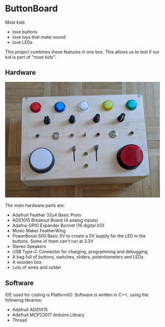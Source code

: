 # ButtonBoard

Most kids

 - love buttons
 - love toys that make sound
 - love LEDs

This project combines these features in one box. This allows us to test if our kid is part of "most kids".

## Hardware

![Overview of ButtonBoard](doc/ImageOverview.jpg)

The main hardware parts are:

 - Adafruit Feather 32u4 Basic Proto
 - ADS1015 Breakout Board (4 analog inputs)
 - Adafrui GPIO Expander Bonnet (16 digital I/O)
 - Music Maker FeatherWing
 - PowerBoost 500 Basic 5V to create a 5V supply for the LED in the buttons. Some of them can't run at 3.3V
 - Stereo Speakers
 - USB Type-C Connector for charging, programming and debugging 
 - A bag full of buttons, switches, sliders, potentiometers and LEDs
 - A wooden box
 - Lots of wires and solder

## Software

IDE used for coding is PlatformIO.
Software is written in C++, using the following libraries:

 - Adafruit ADS1X15
 - Adafruit MCP23017 Arduino Library
 - Thread
 
